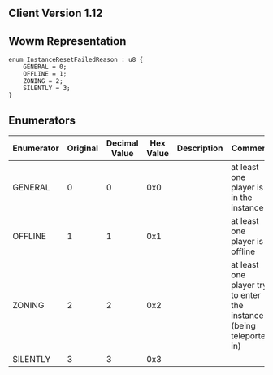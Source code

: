 ## Client Version 1.12

## Wowm Representation
```rust,ignore
enum InstanceResetFailedReason : u8 {
    GENERAL = 0;    
    OFFLINE = 1;    
    ZONING = 2;    
    SILENTLY = 3;    
}

```
## Enumerators
| Enumerator | Original | Decimal Value | Hex Value | Description | Comment |
| --------- | -------- | ------------- | --------- | ----------- | ------- |
| GENERAL | 0 | 0 | 0x0 |  | at least one player is in the instance |
| OFFLINE | 1 | 1 | 0x1 |  | at least one player is offline |
| ZONING | 2 | 2 | 0x2 |  | at least one player try to enter the instance (being teleported in) |
| SILENTLY | 3 | 3 | 0x3 |  |  |
